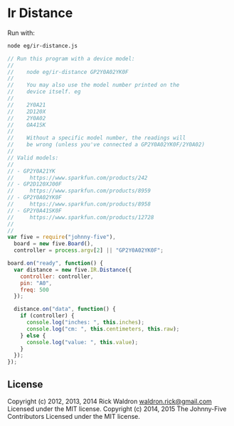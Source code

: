 <!--remove-start-->
# Ir Distance

Run with:
```bash
node eg/ir-distance.js
```
<!--remove-end-->

```javascript
// Run this program with a device model:
//
//    node eg/ir-distance GP2Y0A02YK0F
//
//    You may also use the model number printed on the
//    device itself. eg
//
//    2Y0A21
//    2D120X
//    2Y0A02
//    OA41SK
//
//    Without a specific model number, the readings will
//    be wrong (unless you've connected a GP2Y0A02YK0F/2Y0A02)
//
// Valid models:
//
// - GP2Y0A21YK
//     https://www.sparkfun.com/products/242
// - GP2D120XJ00F
//     https://www.sparkfun.com/products/8959
// - GP2Y0A02YK0F
//     https://www.sparkfun.com/products/8958
// - GP2Y0A41SK0F
//     https://www.sparkfun.com/products/12728
//
//
var five = require("johnny-five"),
  board = new five.Board(),
  controller = process.argv[2] || "GP2Y0A02YK0F";

board.on("ready", function() {
  var distance = new five.IR.Distance({
    controller: controller,
    pin: "A0",
    freq: 500
  });

  distance.on("data", function() {
    if (controller) {
      console.log("inches: ", this.inches);
      console.log("cm: ", this.centimeters, this.raw);
    } else {
      console.log("value: ", this.value);
    }
  });
});

```








<!--remove-start-->
## License
Copyright (c) 2012, 2013, 2014 Rick Waldron <waldron.rick@gmail.com>
Licensed under the MIT license.
Copyright (c) 2014, 2015 The Johnny-Five Contributors
Licensed under the MIT license.
<!--remove-end-->
